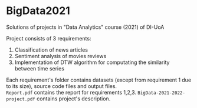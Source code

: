 # BigData2021
Solutions of projects in "Data Analytics" course (2021) of DI-UoA

Project consists of 3 requirements:
1. Classification of news articles
2. Sentiment analysis of movies reviews
3. Implementation of DTW algorithm for computating the similarity between time series

Each requirement's folder contains datasets (except from requirement 1 due to its size), source code files and output files.  
`Report.pdf` contains the report for requirements 1,2,3.
`BigData-2021-2022-project.pdf` contains project's description. 



